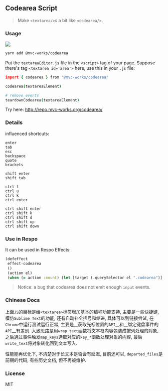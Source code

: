 
Codearea Script
----

> Make `<textarea/>`s a bit like `<codearea/>`.

### Usage

![](https://img.shields.io/npm/v/@mvc-works/codearea.svg)

```bash
yarn add @mvc-works/codearea
```

Put the `textareaEditor.js` file in the `<script>` tag of your page.
Suppose there's tag `<textarea id='area'>` here, use this in your `.js` file:

```coffee
import { codearea } from "@mvc-works/codearea"

codearea(textareaElement)

# remove events
teardownCodearea(textareaElement)
```

Try here: http://repo.mvc-works.org/codearea/

### Details

influenced shortcuts:

```
enter
tab
esc
backspace
quote
brackets

shift enter
shift tab

ctrl l
ctrl u
ctrl k
ctrl enter

ctrl shift enter
ctrl shift k
ctrl shift d
ctrl shift up
ctrl shift down
```

### Use in Respo

It can be used in Respo Effects:

```clojure
(defeffect
 effect-codearea
 ()
 (action el)
 (when (= action :mount) (let [target (.querySelector el ".codearea")] (codearea target))))
```

> Notice: a bug that codearea does not emit enough `input` events.

### Chinese Docs

上面`JS`的目标是给`<textarea>`标签增加基本的编程功能支持,
主要是一些快捷键, 模仿`Sublime Text`的功能, 还有自动补全括号和缩进,
具体可以到链接尝试, 在`Chrome`中运行测试运行正常,
主要是__获取光标位置的`API`__和__绑定键盘事件的`API`__有差别.
大致思路是用`wrap_text`函数将文本框内容包装成按列处理的对象,
之后通过事件触发`map_keys`选取对应的`key_*`函数处理对象的内容,
最后`write_text`将对象转化回到文本写入.

性能能再优化下, 不清楚对于长文本是否会有延迟, 目前还可以,
`departed_files`是前期的代码, 有些历史文档, 但不再被维护.

### License

MIT
